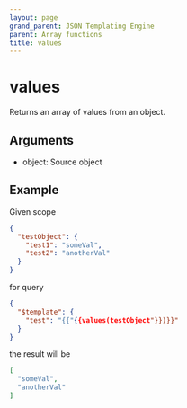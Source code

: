 ```yaml
---
layout: page
grand_parent: JSON Templating Engine
parent: Array functions
title: values
---
```


# values

Returns an array of values from an object.

## Arguments

 - object: Source object

## Example

Given scope
```json
{
  "testObject": {
    "test1": "someVal",
    "test2": "anotherVal"
  }
}
```
for query
```json
{
  "$template": {
    "test": "{{"{{values(testObject"}})}}"
  }
}
```

the result will be
```json
[
  "someVal",
  "anotherVal"
]
```